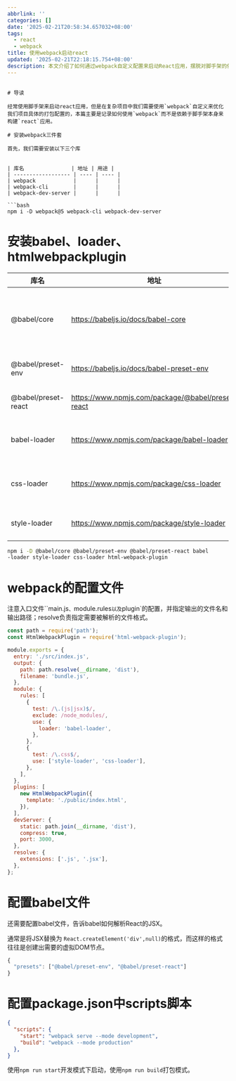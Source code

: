 ```yaml
---
abbrlink: ''
categories: []
date: '2025-02-21T20:58:34.657032+08:00'
tags:
  - react
  - webpack
title: 使用webpack启动react
updated: '2025-02-21T22:18:15.754+08:00'
description: 本文介绍了如何通过webpack自定义配置来启动React应用，摆脱对脚手架的依赖。内容包括安装webpack、babel及相关loader，配置webpack和babel文件，以及设置package.json中的脚本命令，帮助开发者实现更灵活的打包和开发环境配置。
---
```

```

# 导读

经常使用脚手架来启动react应用，但是在复杂项目中我们需要使用`webpack`自定义来优化我们项目具体的打包配置的，本篇主要是记录如何使用`webpack`而不是依赖于脚手架本身来构建`react`应用。

# 安装webpack三件套

首先，我们需要安装以下三个库


| 库名               | 地址 | 用途 |
| ------------------ | ---- | ---- |
| webpack            |      |      |
| webpack-cli        |      |      |
| webpack-dev-server |      |      |

```bash
npm i -D webpack@5 webpack-cli webpack-dev-server
```

# 安装babel、loader、htmlwebpackplugin


| 库名                | 地址                                              | 用途                                      |
| ------------------- | ------------------------------------------------- | ----------------------------------------- |
| @babel/core         | https://babeljs.io/docs/babel-core                | babel中的transform过程，将字符串解析为AST |
| @babel/preset-env   | https://babeljs.io/docs/babel-preset-env          | 允许使用最新的语法                        |
| @babel/preset-react | https://www.npmjs.com/package/@babel/preset-react | 转换React 的JSX                           |
| babel-loader        | https://www.npmjs.com/package/babel-loader        | webpack loader时 babel转换                |
| css-loader          | https://www.npmjs.com/package/css-loader          | 主要处理import 导入的css文件              |
| style-loader        | https://www.npmjs.com/package/style-loader        | 将css注入到loader中                       |

```bash
npm i -D @babel/core @babel/preset-env @babel/preset-react babel
-loader style-loader css-loader html-webpack-plugin
```

# webpack的配置文件

注意入口文件``main.js`、`module.rules`以及`plugin`的配置，并指定输出的文件名和输出路径；resolve负责指定需要被解析的文件格式。

```js
const path = require('path');
const HtmlWebpackPlugin = require('html-webpack-plugin');

module.exports = {
  entry: './src/index.js',
  output: {
    path: path.resolve(__dirname, 'dist'),
    filename: 'bundle.js',
  },
  module: {
    rules: [
      {
        test: /\.(js|jsx)$/,
        exclude: /node_modules/,
        use: {
          loader: 'babel-loader',
        },
      },
      {
        test: /\.css$/,
        use: ['style-loader', 'css-loader'],
      },
    ],
  },
  plugins: [
    new HtmlWebpackPlugin({
      template: './public/index.html',
    }),
  ],
  devServer: {
    static: path.join(__dirname, 'dist'),
    compress: true,
    port: 3000,
  },
  resolve: {
    extensions: ['.js', '.jsx'],
  },
};
```

# 配置babel文件

还需要配置babel文件，告诉babel如何解析React的JSX。

通常是将JSX替换为 `React.createElement('div',null)`的格式，而这样的格式往往是创建出需要的虚拟DOM节点。

```js
{
  "presets": ["@babel/preset-env", "@babel/preset-react"]
}
```

# 配置package.json中scripts脚本

```json
{
  "scripts": {
    "start": "webpack serve --mode development",
    "build": "webpack --mode production"
  },
}
```

使用`npm run start`开发模式下启动，使用`npm run build`打包模式。
